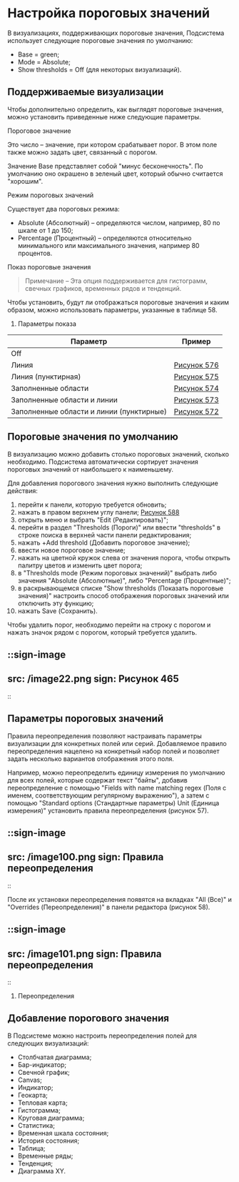 # Настройка пороговых значений

В визуализациях, поддерживающих пороговые значения, Подсистема использует следующие пороговые значения по умолчанию:

- Base = green;
- Mode = Absolute;
- Show thresholds = Off (для некоторых визуализаций).

## Поддерживаемые визуализации

Чтобы дополнительно определить, как выглядят пороговые значения, можно установить приведенные ниже следующие параметры.

Пороговое значение

Это число – значение, при котором срабатывает порог. В этом поле также можно задать цвет, связанный с порогом.

Значение Base представляет собой "минус бесконечность". По умолчанию оно окрашено в зеленый цвет, который обычно считается "хорошим".

Режим пороговых значений

Существует два пороговых режима:

- Absolute (Абсолютный) – определяются числом, например, 80 по шкале от 1 до 150;
- Percentage (Процентный) – определяются относительно минимального или максимального значения, например 80 процентов.

Показ пороговые значения

> Примечание – Эта опция поддерживается для гистограмм, свечных графиков, временных рядов и тенденций.

Чтобы установить, будут ли отображаться пороговые значения и каким образом, можно использовать параметры, указанные в таблице 58.

1. Параметры показа

| **Параметр** | **Пример** |
| --- | --- |
| Off |  |
| Линия | [Рисунок 576](/image96.png) |
| Линия (пунктирная) | [Рисунок 575](/image97.png) |
| Заполненные области | [Рисунок 574](/image98.png) |
| Заполненные области и линии | [Рисунок 573](/image95.png) |
| Заполненные области и линии (пунктирные) | [Рисунок 572](/image99.png) |

## Пороговые значения по умолчанию

В визуализацию можно добавить столько пороговых значений, сколько необходимо. Подсистема автоматически сортирует значения пороговых значений от наибольшего к наименьшему.

Для добавления порогового значения нужно выполнить следующие действия:

1. перейти к панели, которую требуется обновить;
2. нажать  в правом верхнем углу панели;
  [Рисунок 588](/image64.png)
3. открыть меню и выбрать "Edit (Редактировать)";
4. перейти в раздел "Thresholds (Пороги)" или ввести "thresholds" в строке поиска в верхней части панели редактирования;
5. нажать +Add threshold (Добавить пороговое значение);
6. ввести новое пороговое значение;
7. нажать на цветной кружок слева от значения порога, чтобы открыть палитру цветов и изменить цвет порога;
8. в "Thresholds mode (Режим пороговых значений)" выбрать либо значения "Absolute (Абсолютные)", либо "Percentage (Процентные)";
9. в раскрывающемся списке "Show thresholds (Показать пороговые значения)" настроить способ отображения пороговых значений или отключить эту функцию;
10. нажать Save (Сохранить).

Чтобы удалить порог, необходимо перейти на строку с порогом и нажать значок  рядом с порогом, который требуется удалить.

::sign-image
---
src: /image22.png
sign: Рисунок 465
---
::

## Параметры пороговых значений

Правила переопределения позволяют настраивать параметры визуализации для конкретных полей или серий. Добавляемое правило переопределения нацелено на конкретный набор полей и позволяет задать несколько вариантов отображения этого поля.

Например, можно переопределить единицу измерения по умолчанию для всех полей, которые содержат текст "байты", добавив переопределение с помощью "Fields with name matching regex (Поля с именем, соответствующим регулярному выражению"), а затем с помощью "Standard options (Стандартные параметры)  Unit (Единица измерения)" установить правила переопределения (рисунок 57).

::sign-image
---
src: /image100.png
sign: Правила переопределения
---
::

После их установки переопределения появятся на вкладках "All (Все)" и "Overrides (Переопределения)" в панели редактора (рисунок 58).

::sign-image
---
src: /image101.png
sign: Правила переопределения
---
::

1. Переопределения

## Добавление порогового значения

В Подсистеме можно настроить переопределения полей для следующих визуализаций:

- Столбчатая диаграмма;
- Бар-индикатор;
- Свечной график;
- Canvas;
- Индикатор;
- Геокарта;
- Тепловая карта;
- Гистограмма;
- Круговая диаграмма;
- Статистика;
- Временная шкала состояния;
- История состояния;
- Таблица;
- Временные ряды;
- Тенденция;
- Диаграмма XY.